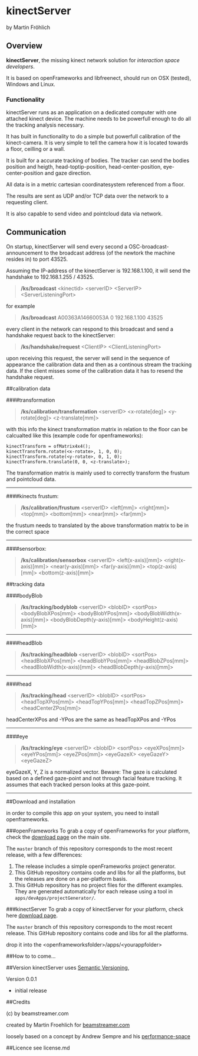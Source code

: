 # kinectServer

by Martin Fröhlich

## Overview

**kinectServer**, the missing kinect network solution for *interaction space developers*.

It is based on openFrameworks and libfreenect, should run on OSX (tested), Windows and Linux.

### Functionality

kinectServer runs as an application on a dedicated computer with one attached kinect device. The machine needs to be powerfull enough to do all the tracking analysis necessary. 

It has built in functionality to do a simple but powerfull calibration of the kinect-camera. It is very simple to tell the camera how it is located towards a floor, ceilling or a wall.

It is built for a accurate tracking of bodies. The tracker can send the bodies position and heigth, head-toptip-position, head-center-position, eye-center-position and gaze direction.

All data is in a metric cartesian coordinatesystem referenced from a floor.

The results are sent as UDP and/or TCP data over the network to a requesting client.

It is also capable to send video and pointcloud data via network.

## Communication

On startup, kinectServer will send every second a OSC-broadcast-announcement to the broadcast address (of the newtork the machine resides in) to port 43525.

Assuming the IP-address of the kinectServer is 192.168.1.100, it will send the handshake to 192.168.1.255 / 43525.

> **/ks/broadcast** \<kinectid> \<serverID> \<ServerIP> \<ServerListeningPort>

for example

> **/ks/broadcast** A00363A14660053A 0 192.168.1.100 43525

every client in the network can respond to this broadcast and send a handshake request back to the kinectServer:

> **/ks/handshake/request** \<ClientIP> \<ClientListeningPort>

upon receiving this request, the server will send in the sequence of  appearance the calibration data and then as a continous stream the tracking data. If the client misses some of the calibration data it has to resend the handshake request.

##calibration data

####transformation

> **/ks/calibration/transformation** \<serverID> \<x-rotate[deg]> \<y-rotate[deg]> \<z-translate[mm]>
> 

with this info the kinect transformation matrix in relation to the floor can be calcualted like this (example code for openframeworks):

    kinectTransform = ofMatrix4x4();
    kinectTransform.rotate(<x-rotate>, 1, 0, 0);
    kinectTransform.rotate(<y-rotate>, 0, 1, 0);
    kinectTransform.translate(0, 0, <z-translate>);

The transformation matrix is mainly used to correctly transform the frustum and pointcloud data.

---
####kinects frustum:

> **/ks/calibration/frustum** \<serverID> \<left[mm]> \<right[mm]> \<top[mm]> \<bottom[mm]> \<near[mm]> \<far[mm]>
> 

the frustum needs to translated by the above transformation matrix to be in the correct space

---
####sensorbox:

> **/ks/calibration/sensorbox** \<serverID> \<left(x-axis)[mm]> \<right(x-axis)[mm]> \<near(y-axis)[mm]> \<far(y-axis)[mm]> \<top(z-axis)[mm]> \<bottom(z-axis)[mm]>
> 

##tracking data

####bodyBlob

> **/ks/tracking/bodyblob** \<serverID> \<blobID> \<sortPos> \<bodyBlobXPos[mm]> \<bodyBlobYPos[mm]> \<bodyBlobWidth(x-axis)[mm]> \<bodyBlobDepth(y-axis)[mm]> \<bodyHeight(z-axis)[mm]>

---
####headBlob

> **/ks/tracking/headblob** \<serverID> \<blobID> \<sortPos> \<headBlobXPos[mm]> \<headBlobYPos[mm]> \<headBlobZPos[mm]> \<headBlobWidth(x-axis)[mm]> \<headBlobDepth(y-axis)[mm]>

---
####head

> **/ks/tracking/head** \<serverID> \<blobID> \<sortPos> \<headTopXPos[mm]> \<headTopYPos[mm]> \<headTopZPos[mm]> \<headCenterZPos[mm]>
> 

headCenterXPos and -YPos are the same as headTopXPos and -YPos

---
####eye

> **/ks/tracking/eye** \<serverID> \<blobID> \<sortPos> \<eyeXPos[mm]> \<eyeYPos[mm]> \<eyeZPos[mm]> \<eyeGazeX> \<eyeGazeY> \<eyeGazeZ>
> 

eyeGazeX, Y, Z is a normalized vector. Beware: The gaze is calculated based on a defined gaze-point and not through facial feature tracking. It assumes that each tracked person looks at this gaze-point.

---

##Download and installation

in order to compile this app on your system, you need to install openframeworks.

###openFrameworks
To grab a copy of openFrameworks for your platform, check the [download page](http://openframeworks.cc/download) on the main site.  
 
The `master` branch of this repository corresponds to the most recent release, with a few differences:  

1. The release includes a simple openFrameworks project generator.
2. This GitHub repository contains code and libs for all the platforms, but the releases are done on a per-platform basis.
3. This GitHub repository has no project files for the different examples. They are generated automatically for each release using a tool in `apps/devApps/projectGenerator/`.

###kinectServer
To grab a copy of kinectServer for your platform, check here [download page](http://github.com/maybites).  
 
The `master` branch of this repository corresponds to the most recent release. This GitHub repository contains code and libs for all the platforms.

drop it into the \<openframeworksfolder>/apps/\<yourappfolder>

##How to
to come...

##Version
kinectServer uses [Semantic Versioning](http://semver.org/), 

Version 0.0.1		
- initial release

##Credits

(c) by beamstreamer.com

created by Martin Froehlich for [beamstreamer.com](http://beamstreamer.com)

loosely based on a concept by Andrew Sempre and his [performance-space](https://bitbucket.org/tezcatlipoca/performance-space)

##Licence
see license.md